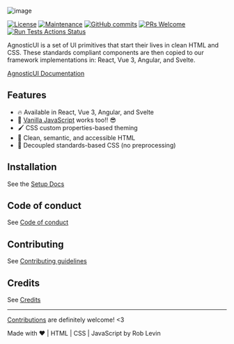 
![image](https://user-images.githubusercontent.com/142403/147501029-9e97a173-38e6-4f14-a4a6-2baf626c8e14.png)


[![License](https://img.shields.io/badge/License-Apache_2.0-blue.svg)](https://opensource.org/licenses/Apache-2.0)
[![Maintenance](https://img.shields.io/badge/Maintained%3F-yes-green.svg)](https://github.com/AgnosticUI/agnosticui/graphs/commit-activity)
[![GitHub commits](https://badgen.net/github/commits/agnosticui/agnosticui)](https://GitHub.com/agnosticui/agnosticui/commits/)
[![PRs Welcome](https://img.shields.io/badge/PRs-welcome-brightgreen.svg?style=flat-square)](http://makeapullrequest.com)
[![Run Tests Actions Status](https://github.com/agnosticui/agnosticui/workflows/Tests/badge.svg)](https://github.com/agnosticui/agnosticui/actions)

AgnosticUI is a set of UI primitives that start their lives in clean HTML and CSS. These standards compliant components are then copied to our framework implementations in: React, Vue 3, Angular, and Svelte.

[AgnosticUI Documentation](https://agnosticui.com)

## Features

- 🔥 Available in React, Vue 3, Angular, and Svelte
- 🙌 [Vanilla JavaScript](http://vanilla-js.com/) works too!! 😎
- 🖌️ CSS custom properties-based theming
- 💪 Clean, semantic, and accessible HTML
- 💯 Decoupled standards-based CSS (no preprocessing)

## Installation

See the [Setup Docs](https://agnosticui.com/docs/setup.html)

## Code of conduct

See [Code of conduct](https://github.com/AgnosticUI/agnosticui/blob/master/CODE_OF_CONDUCT.md)

## Contributing

See [Contributing guidelines](https://github.com/AgnosticUI/agnosticui/blob/master/CONTRIBUTING.md)

## Credits

See [Credits](https://github.com/AgnosticUI/agnosticui/blob/master/CREDITS.md)

___

[Contributions](https://github.com/AgnosticUI/agnosticui/blob/master/CONTRIBUTING.md) are definitely welcome! <3

Made with :heart: | HTML | CSS | JavaScript by Rob Levin
